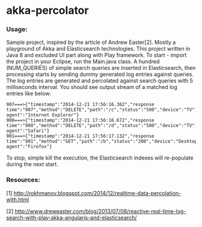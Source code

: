 akka-percolator
=================

### Usage:
Sample project, inspired by the article of Andrew Easter[2]. Mostly a playground of Akka and Elasticsearch technologies.
This project written in Java 8 and excluded UI part along with Play framework.
To start - import the project in your Eclipse, run the Main.java class. A hundred (NUM_QUERIES) of simple search queries are inserted in Elasticsearch, then processing starts by sending dummy generated log entries against queries. The log entries are generated and percolated against search queries with 5 milliseconds interval.
You should see output stream of a matched log entries like below:

```
907===>{"timestamp":"2014-12-21 17:56:16.362","response time":"907","method":"DELETE","path":"/c","status":"500","device":"TV","user agent":"Internet Explorer"}
908===>{"timestamp":"2014-12-21 17:56:16.672","response time":"908","method":"DELETE","path":"/d","status":"500","device":"TV","user agent":"Safari"}
901===>{"timestamp":"2014-12-21 17:56:17.132","response time":"901","method":"GET","path":"/b","status":"200","device":"Desktop","user agent":"Firefox"}
```

To stop, simple kill the execution, the Elasticsearch indexes will re-populate during the next start.

### Resources:
[1] http://rokhmanov.blogspot.com/2014/12/realtime-data-percolation-with.html

[2] http://www.dreweaster.com/blog/2013/07/08/reactive-real-time-log-search-with-play-akka-angularjs-and-elasticsearch/